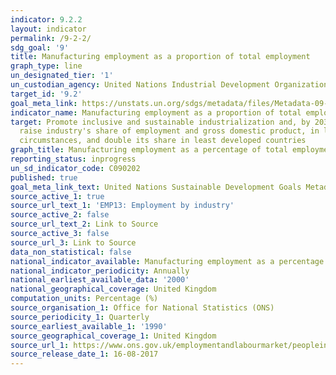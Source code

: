 ```yaml
---
indicator: 9.2.2
layout: indicator
permalink: /9-2-2/
sdg_goal: '9'
title: Manufacturing employment as a proportion of total employment
graph_type: line
un_designated_tier: '1'
un_custodian_agency: United Nations Industrial Development Organization (UNIDO)
target_id: '9.2'
goal_meta_link: https://unstats.un.org/sdgs/metadata/files/Metadata-09-02-02.pdf
indicator_name: Manufacturing employment as a proportion of total employment
target: Promote inclusive and sustainable industrialization and, by 2030, significantly
  raise industry's share of employment and gross domestic product, in line with national
  circumstances, and double its share in least developed countries
graph_title: Manufacturing employment as a percentage of total employment
reporting_status: inprogress
un_sd_indicator_code: C090202
published: true
goal_meta_link_text: United Nations Sustainable Development Goals Metadata (pdf 323kB)
source_active_1: true
source_url_text_1: 'EMP13: Employment by industry'
source_active_2: false
source_url_text_2: Link to Source
source_active_3: false
source_url_3: Link to Source
data_non_statistical: false
national_indicator_available: Manufacturing employment as a percentage of total employment
national_indicator_periodicity: Annually
national_earliest_available_data: '2000'
national_geographical_coverage: United Kingdom
computation_units: Percentage (%)
source_organisation_1: Office for National Statistics (ONS)
source_periodicity_1: Quarterly
source_earliest_available_1: '1990'
source_geographical_coverage_1: United Kingdom
source_url_1: https://www.ons.gov.uk/employmentandlabourmarket/peopleinwork/employmentandemployeetypes/datasets/employmentbyindustryemp13
source_release_date_1: 16-08-2017
---
```

